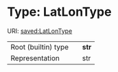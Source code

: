 
# Type: LatLonType




URI: [saved:LatLonType](https://marine.gov.scot/metadata/saved/schema/LatLonType)

|  |  |  |
| --- | --- | --- |
| Root (builtin) type | | **str** |
| Representation | | str |
